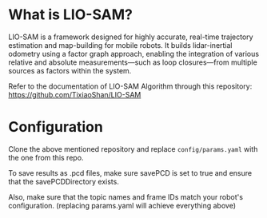 # What is LIO-SAM?

LIO-SAM is a framework designed for highly accurate, real-time trajectory estimation and map-building for mobile robots. It builds lidar-inertial odometry using a factor graph approach, enabling the integration of various relative and absolute measurements—such as loop closures—from multiple sources as factors within the system.

Refer to the documentation of LIO-SAM Algorithm through this repository:
https://github.com/TixiaoShan/LIO-SAM

# Configuration

Clone the above mentioned repository and replace `config/params.yaml` with the one from this repo.

To save results as .pcd files, make sure savePCD is set to true and ensure that the savePCDDirectory exists. 

Also, make sure that the topic names and frame IDs match your robot's configuration. (replacing params.yaml will achieve everything above)

